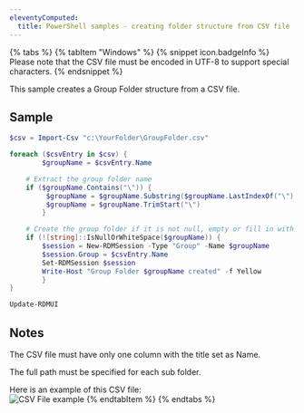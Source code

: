 ```yaml
---
eleventyComputed:
  title: PowerShell samples - creating folder structure from CSV file
---
```

{% tabs %}
{% tabItem "Windows" %}
{% snippet icon.badgeInfo %}
Please note that the CSV file must be encoded in UTF-8 to support special characters.
{% endsnippet %}

This sample creates a Group Folder structure from a CSV file.

## Sample
```powershell
$csv = Import-Csv "c:\YourFolder\GroupFolder.csv"

foreach ($csvEntry in $csv) {
        $groupName = $csvEntry.Name

    # Extract the group folder name
    if ($groupName.Contains("\")) {
         $groupName = $groupName.Substring($groupName.LastIndexOf("\"), $groupName.Length - $groupName.LastIndexOf("\"))
         $groupName = $groupName.TrimStart("\")
        }

    # Create the group folder if it is not null, empty or fill in with space characters
    if (![string]::IsNullOrWhiteSpace($groupName)) {
        $session = New-RDMSession -Type "Group" -Name $groupName
        $session.Group = $csvEntry.Name
        Set-RDMSession $session
        Write-Host "Group Folder $groupName created" -f Yellow
        }
}

Update-RDMUI
```

## Notes
The CSV file must have only one column with the title set as Name.  

The full path must be specified for each sub folder.  

Here is an example of this CSV file:  
![CSV File example](https://webdevolutions.azureedge.net/docs/en/rdm/windows/clip11585.png)
{% endtabItem %}
{% endtabs %}